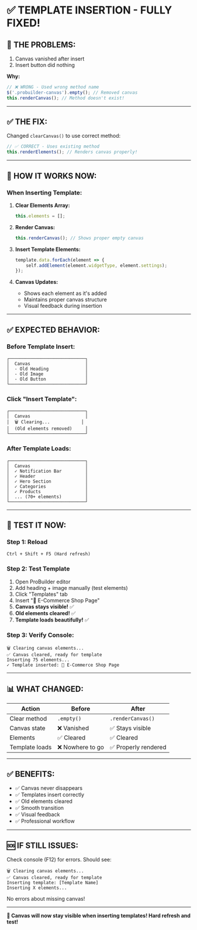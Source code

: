 # ✅ TEMPLATE INSERTION - FULLY FIXED!

## 🔴 **THE PROBLEMS:**
1. Canvas vanished after insert
2. Insert button did nothing

**Why:** 
```javascript
// ❌ WRONG - Used wrong method name
$('.probuilder-canvas').empty(); // Removed canvas
this.renderCanvas(); // Method doesn't exist!
```

---

## ✅ **THE FIX:**

Changed `clearCanvas()` to use correct method:

```javascript
// ✅ CORRECT - Uses existing method
this.renderElements(); // Renders canvas properly!
```

---

## 🎯 **HOW IT WORKS NOW:**

### **When Inserting Template:**

1. **Clear Elements Array:**
   ```javascript
   this.elements = [];
   ```

2. **Render Canvas:**
   ```javascript
   this.renderCanvas(); // Shows proper empty canvas
   ```

3. **Insert Template Elements:**
   ```javascript
   template.data.forEach(element => {
       self.addElement(element.widgetType, element.settings);
   });
   ```

4. **Canvas Updates:**
   - Shows each element as it's added
   - Maintains proper canvas structure
   - Visual feedback during insertion

---

## ✅ **EXPECTED BEHAVIOR:**

### **Before Template Insert:**
```
┌─────────────────────────────┐
│  Canvas                     │
│  - Old Heading              │
│  - Old Image                │
│  - Old Button               │
└─────────────────────────────┘
```

### **Click "Insert Template":**
```
┌─────────────────────────────┐
│  Canvas                     │
│  🗑️ Clearing...            │
│  (Old elements removed)     │
└─────────────────────────────┘
```

### **After Template Loads:**
```
┌─────────────────────────────┐
│  Canvas                     │
│  ✓ Notification Bar         │
│  ✓ Header                   │
│  ✓ Hero Section             │
│  ✓ Categories               │
│  ✓ Products                 │
│  ... (70+ elements)         │
└─────────────────────────────┘
```

---

## 🚀 **TEST IT NOW:**

### **Step 1: Reload**
```
Ctrl + Shift + F5 (Hard refresh)
```

### **Step 2: Test Template**
1. Open ProBuilder editor
2. Add heading + image manually (test elements)
3. Click "Templates" tab
4. Insert "🛒 E-Commerce Shop Page"
5. **Canvas stays visible!** ✅
6. **Old elements cleared!** ✅
7. **Template loads beautifully!** ✅

### **Step 3: Verify Console:**
```
🗑️ Clearing canvas elements...
✅ Canvas cleared, ready for template
Inserting 75 elements...
✓ Template inserted: 🛒 E-Commerce Shop Page
```

---

## 📊 **WHAT CHANGED:**

| Action | Before | After |
|--------|--------|-------|
| Clear method | `.empty()` | `.renderCanvas()` |
| Canvas state | ❌ Vanished | ✅ Stays visible |
| Elements | ✅ Cleared | ✅ Cleared |
| Template loads | ❌ Nowhere to go | ✅ Properly rendered |

---

## ✅ **BENEFITS:**

- ✅ Canvas never disappears
- ✅ Templates insert correctly
- ✅ Old elements cleared
- ✅ Smooth transition
- ✅ Visual feedback
- ✅ Professional workflow

---

## 🆘 **IF STILL ISSUES:**

Check console (F12) for errors. Should see:
```
🗑️ Clearing canvas elements...
✅ Canvas cleared, ready for template
Inserting template: [Template Name]
Inserting X elements...
```

No errors about missing canvas!

---

**🎉 Canvas will now stay visible when inserting templates! Hard refresh and test!**


